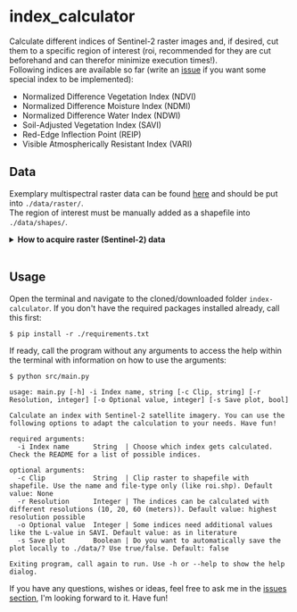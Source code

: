 # index_calculator

Calculate different indices of Sentinel-2 raster images and, if desired, cut them to a specific region of interest (roi, recommended for they are cut beforehand and can therefor minimize execution times!). <br/>
Following indices are available so far (write an <a href="https://github.com/GrHalbgott/index-calculator/issues">issue</a> if you want some special index to be implemented):
- Normalized Difference Vegetation Index (NDVI)
- Normalized Difference Moisture Index (NDMI)
- Normalized Difference Water Index (NDWI)
- Soil-Adjusted Vegetation Index (SAVI)
- Red-Edge Inflection Point (REIP)
- Visible Atmospherically Resistant Index (VARI)

## Data


Exemplary multispectral raster data can be found <a href="https://heibox.uni-heidelberg.de/d/5a5c773e48cf410a9ed6/">here</a> and should be put into `./data/raster/`.<br/>
The region of interest must be manually added as a shapefile into `./data/shapes/`.

<details>
   <summary><b>How to acquire raster (Sentinel-2) data</b></summary>
<br/>

1. Navigate to <a href="https://scihub.copernicus.eu/dhus/#/self-registration">Copernicus Open Access Hub by ESA registration form</a> and set up an account
2. Log in on <a href="https://scihub.copernicus.eu/dhus/#/home">Copernicus Open Access Hub</a>. Without logging in you cannot download the required data
3. Specify the search area in the map with right-click (move map with left-click and zoom in with mouse wheel)
4. Click on the three stripes left of the search box to open the advanced search (upper left corner of screen)
5. Select Sentinel-2 and put following statement in the box for the cloud cover: `[0 TO 2]`
6. If you want to search for data in a specific time period, put the required dates in "sensing period"
7. Click on the search button (upper right of search box) and wait until the results are displayed
8. Search for an image with full extent (no black parts) and minimal cloud cover
9. Hover over the entry and click on the eye icon ("View product details") which appears along with other icons on the lower right side of the entry
10. Check in the quick look window if the data seems suitable
<br/><br/>
    > If the images you are looking for are offline, take a look at <a href="https://github.com/GrHalbgott/Plants-vs-CO2/wiki/Troubleshooting">troubleshooting - Sentinel-2 data offline</a> for some help on that problem.
11. In the Inspector, click on the download-arrow in the lower right corner to download the complete ZIP-file
12. When downloaded, extract the ZIP-file and put the new folder in the `./data/raster/` folder
</details>
<br/>

## Usage

Open the terminal and navigate to the cloned/downloaded folder `index-calculator`. If you don't have the required packages installed already, call this first:
```
$ pip install -r ./requirements.txt
```
If ready, call the program without any arguments to access the help within the terminal with information on how to use the arguments:
```
$ python src/main.py

usage: main.py [-h] -i Index name, string [-c Clip, string] [-r Resolution, integer] [-o Optional value, integer] [-s Save plot, bool]

Calculate an index with Sentinel-2 satellite imagery. You can use the following options to adapt the calculation to your needs. Have fun!

required arguments:
  -i Index name      String  | Choose which index gets calculated. Check the README for a list of possible indices.

optional arguments:
  -c Clip            String  | Clip raster to shapefile with shapefile. Use the name and file-type only (like roi.shp). Default value: None
  -r Resolution      Integer | The indices can be calculated with different resolutions (10, 20, 60 (meters)). Default value: highest resolution possible
  -o Optional value  Integer | Some indices need additional values like the L-value in SAVI. Default value: as in literature
  -s Save plot       Boolean | Do you want to automatically save the plot locally to ./data/? Use true/false. Default: false

Exiting program, call again to run. Use -h or --help to show the help dialog.

```
If you have any questions, wishes or ideas, feel free to ask me in the <a href="https://github.com/GrHalbgott/index-calculator/issues">issues section</a>, I'm looking forward to it. Have fun!
